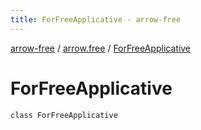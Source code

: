 ```yaml
---
title: ForFreeApplicative - arrow-free
---
```


[arrow-free](../index.html) / [arrow.free](index.html) / [ForFreeApplicative](./-for-free-applicative.html)

# ForFreeApplicative

`class ForFreeApplicative`